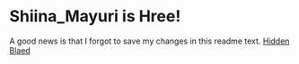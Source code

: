 # Shiina_Mayuri is Hree!  
A good news is that I forgot to save my changes in this readme text.
[Hidden Blaed](https://movie.douban.com/subject/35372742/)

